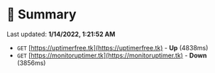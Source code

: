 # 📖 Summary
Last updated: **1/14/2022, 1:21:52 AM**

- `GET` [https://uptimerfree.tk](https://uptimerfree.tk) - **Up** (4838ms)
- `GET` [https://monitoruptimer.tk](https://monitoruptimer.tk) - **Down** (3856ms)
